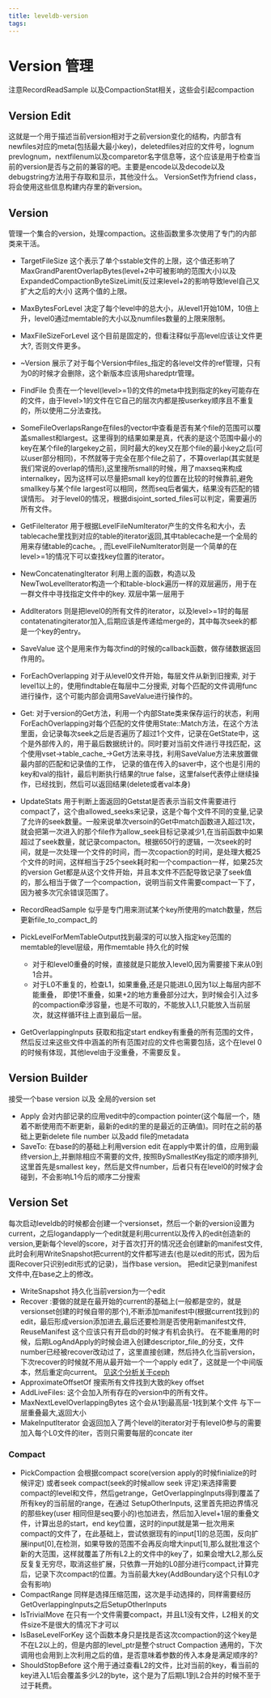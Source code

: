 ```yaml
---
title: leveldb-version
tags:
---
```


# Version 管理

注意RecordReadSample 以及CompactionStat相关，这些会引起compaction

## Version Edit

这就是一个用于描述当前version相对于之前version变化的结构，内部含有newfiles对应的meta(包括最大最小key)，deletedfiles对应的文件号，lognum prevlognum，nextfilenum以及comparetor名字信息等，这个应该是用于检查当前的version是否与之前的兼容的吧。主要是encode以及decode以及debugstring方法用于存取和显示，其他没什么。 VersionSet作为friend class，将会使用这些信息构建内存里的新version。

## Version

管理一个集合的version，处理compaction。这些函数里多次使用了专门的内部类来干活。

- TargetFileSize 这个表示了单个sstable文件的上限，这个值还影响了MaxGrandParentOverlapBytes(level+2中可被影响的范围大小)以及ExpandedCompactionByteSizeLimit(反过来level+2的影响导致level自己又扩大之后的大小) 这两个值的上限。
- MaxBytesForLevel 决定了每个level中的总大小，从level1开始10M，10倍上升，level0通过memtable的大小以及numfiles数量的上限来限制。
- MaxFileSizeForLevel 这个目前是固定的，但看注释似乎高level应该让文件更大?, 否则文件更多。
- ~Version 展示了对于每个Version中files_指定的各level文件的ref管理，只有为0的时候才会删除，这个新版本应该用sharedptr管理。
- FindFile 负责在一个level(level>=1)的文件的meta中找到指定的key可能存在的文件，由于level>1的文件在它自己的层次内都是按userkey顺序且不重复的，所以使用二分法查找。
- SomeFileOverlapsRange在files的vector中查看是否有某个file的范围可以覆盖smallest和largest。这里得到的结果如果是真，代表的是这个范围中最小的key在某个file的largekey之前，同时最大的key又在那个file的最小key之后(可以user部分相同)，不然就等于完全在那个file之前了，不算overlap(其实就是我们常说的overlap的情形),这里搜所small的时候，用了maxseq来构成internalkey，因为这样可以尽量把small key的位置在比较的时候靠前,避免smallkey与某个file largest可以相同，然而seq后者偏大，结果没有匹配的错误情形。 对于level0的情况，根据disjoint_sorted_files可以判定，需要遍历所有文件。
- GetFileIterator 用于根据LevelFileNumIterator产生的文件名和大小，去tablecache里找到对应的table的iterator返回,其中tablecache是一个全局的用来存储table的cache。, 而LevelFileNumIterator则是一个简单的在level>=1的情况下可以查找key位置的iterator。
- NewConcatenatingIterator 利用上面的函数，构造以及NewTwoLevelIterator构造一个和table-block遍历一样的双层遍历，用于在一群文件中寻找指定文件中的key. 双层中第一层用于
- AddIterators 则是把level0的所有文件的iterator，以及level>=1时的每层contatenatingiterator加入,后期应该是传递给merge的，其中每次seek的都是一个key的entry。
- SaveValue 这个是用来作为每次find的时候的callback函数，做存储数据返回作用的。
- ForEachOverlapping 对于从level0文件开始，每层文件从新到旧搜索, 对于level1以上的，使用findtable在每层中二分搜索, 对每个匹配的文件调用func进行操作，这个可能内部会调用SaveValue进行操作的。
- Get: 对于version的Get方法，利用一个内部State类来保存运行的状态，利用ForEachOverlapping对每个匹配的文件使用State::Match方法，在这个方法里面，会记录每次seek之后是否遍历了超过1个文件，记录在GetState中，这个是外部传入的，用于最后数据统计的。同时要对当前文件进行寻找匹配，这个使用vset->table_cache_->Get方法来寻找，利用SaveValue方法来放置做最内部的匹配和记录值的工作， 记录的值在传入的saver中，这个也是引用的key和val的指针，最后判断执行结果的true false，这里false代表停止继续操作，已经找到，然后可以返回结果(delete或者val本身)

- UpdateStats 用于判断上面返回的Getstat是否表示当前文件需要进行compact了，这个由allowed_seeks来记录，这是个每个文件不同的变量,记录了允许的seek数量。一般来说单次versoin的Get中match函数进入超过1次，就会把第一次进入的那个file作为allow_seek目标记录减少1,在当前函数中如果超过了seek数量，就记录compacton。根据650行的逻辑，一次seek的时间，就是一次处理一个文件的时间，而一次copaction的时间，是处理大概25个文件的时间，这样相当于25个seek耗时和一个compaction一样，如果25次的version Get都是从这个文件开始，并且本文件不匹配导致记录了seek值的，那么相当于做了一个compaction，说明当前文件需要compact一下了，因为被多次冗余错误范围了。

- RecordReadSample 似乎是专门用来测试某个key所使用的match数量，然后更新file_to_compact_的
- PickLevelForMemTableOutput找到最深的可以放入指定key范围的memtable的level层级，用作memtable 持久化的时候
    - 对于和level0重叠的时候，直接就是只能放入level0,因为需要接下来从0到1合并。
    - 对于L0不重复的，检查L1，如果重叠,还是只能进L0,因为1以上每层内部不能重叠， 即使1不重叠，如果+2的地方重叠部分过大，到时候会引入过多的compaction牵涉容量，也是不可取的，不能放入L1,只能放入当前层次，就这样循环往上直到最后一层。
- GetOverlappingInputs 获取和指定start endkey有重叠的所有范围的文件，然后反过来这些文件中涵盖的所有范围对应的文件也需要包括，这个在level 0的时候有体现，其他level由于没重叠，不需要反复。

## Version Builder

接受一个base version 以及 全局的version set

- Apply 会对内部记录的应用vedit中的compaction pointer(这个每层一个，随着不断使用而不断更新，最新的edit的里的是最近的正确值)。同时在之前的基础上更新delete file number 以及add file的metadata
- SaveTo: 在base的的基础上利用version edit 在apply中累计的值，应用到最终version上,并删除相应不需要的文件, 按照BySmallestKey指定的顺序排列, 这里首先是smallest key，然后是文件number，后者只有在level0的时候才会碰到，不会影响L1今后的顺序二分搜索

## Version Set

每次启动leveldb的时候都会创建一个versionset，然后一个新的version设置为current，之后logandapply一个edit就是利用current以及传入的edit创造新的version,更新每个level的score，对于首次打开的情况还会创建新的manifest文件, 此时会利用WriteSnapshot把current的文件都写进去(也是以edit的形式，因为后面Recover只识别edit形式的记录)，当作base version。  把edit记录到manifest文件中,在base之上的修改。

- WriteSnapshot 持久化当前version为一个edit
- Recover :要做的就是在最开始的current的基础上(一般都是空的，就是versionset创建的时候自带的那个),不断添加manifest中(根据current找到)的edit，最后形成version添加进去,最后还要检测是否使用新manifest文件, ReuseManifest 这个应该只有开启db的时候才有机会执行。 在不能重用的时候，后期LogAndApply的时候会进入创建descriptor_file_的分支，文件number已经被recover改动过了，这里直接创建，然后持久化当前version，下次recover的时候就不用从最开始一个一个apply edit了，这就是一个中间版本，然后重定向current。 [见这个分析关于ceph](https://bean-li.github.io/leveldb-manifest/)
- ApproximateOffsetOf 搜索所有文件找到大致的key offset
- AddLiveFiles: 这个会加入所有存在的version中的所有文件。
- MaxNextLevelOverlappingBytes 这个会从1到最高层-1找到某个文件 与下一层重叠最大,返回大小
- MakeInputIterator 会返回加入了两个level的iterator对于有level0参与的需要加入每个L0文件的iter，否则只需要每层的concate iter

### Compact

- PickCompaction 会根据compact score(version apply的时候finialize的时候评定) 或者seek compact(seek的时候allow seek 评定)来选择需要compact的level和文件，然后getrange，GetOverlappingInputs得到覆盖了所有key的当前层的range，在通过 SetupOtherInputs, 这里首先把边界情况的那些key(user 相同但是seq要小的)也加进去，然后加入level+1层的重叠文件，计算出总的start，end key位置，这时的input就是第一批次用来compact的文件了，在此基础上，尝试依据现有的input[1]的总范围，反向扩展input[0],在检测，如果导致的范围不会再反向增大input[1],那么就批准这个新的大范围，这样就覆盖了所有L2上的文件中的key了，如果会增大L2,那么反反复复无穷尽，取消这些扩展，只依靠一开始的L0部分进行compact,计算完后，记录下次compact的位置。为当前最大key(AddBoundary这个只有L0才会有影响)
- CompactRange 同样是选择压缩范围，这次是手动选择的，同样需要经历GetOverlappingInputs之后SetupOtherInputs
- IsTrivialMove 在只有一个文件需要compact，并且L1没有文件，L2相关的文件size不是很大的情况下才可以
- IsBaseLevelForKey 这个函数本身只是找是否这次compaction的这个key是不在L2以上的，但是内部的level_ptr是整个struct Compaction 通用的，下次调用也会用到上次利用之后的值，是否意味着参数的传入本身是满足顺序的?
- ShouldStopBefore 这个用于通过查看L2的文件，比对当前的key，看当前的key进入L1后会覆盖多少L2的byte，这个是为了后期L1到L2合并的时候不至于过于耗费。
